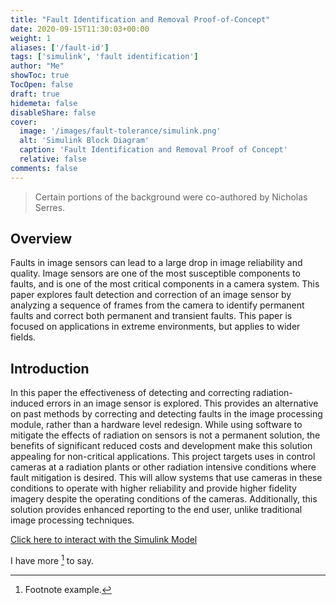 ```yaml
---
title: "Fault Identification and Removal Proof-of-Concept"
date: 2020-09-15T11:30:03+00:00
weight: 1
aliases: ['/fault-id']
tags: ['simulink', 'fault identification']
author: "Me"
showToc: true
TocOpen: false
draft: true
hidemeta: false
disableShare: false
cover:
  image: '/images/fault-tolerance/simulink.png'
  alt: 'Simulink Block Diagram'
  caption: 'Fault Identification and Removal Proof of Concept'
  relative: false
comments: false
---
```


> Certain portions of the background were co-authored by Nicholas Serres.

## Overview

Faults in image sensors can lead to a large drop in image reliability and quality. Image sensors are one of the most susceptible components to faults, and is one of the most critical components in a camera system. This paper explores fault detection and correction of an image sensor by analyzing a sequence of frames from the camera to identify permanent faults and correct both permanent and transient faults. This paper is focused on applications in extreme environments, but applies to wider fields.

## Introduction

In this paper the effectiveness of detecting and correcting radiation-induced errors in an image sensor is explored. This provides an alternative on past methods by correcting and detecting faults in the image processing module, rather than a hardware level redesign. While using software to mitigate the effects of radiation on sensors is not a permanent solution, the benefits of significant reduced costs and development make this solution  appealing for non-critical applications. This project targets uses in control cameras at a radiation plants or other radiation intensive conditions where fault mitigation is desired. This will allow systems that use cameras in these conditions to operate with higher reliability and provide higher fidelity imagery despite the operating conditions of the cameras. Additionally, this solution provides enhanced reporting to the end user, unlike traditional image processing techniques.

[Click here to interact with the Simulink Model](/fault-id-simulink/webview.html)

I have more [^1] to say.

[^1]: Footnote example.
